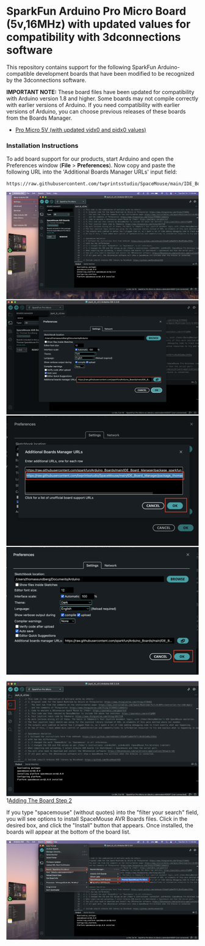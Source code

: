 # SparkFun Arduino Pro Micro Board (5v,16MHz) with updated values for compatibility with 3dconnections software

This repository contains support for the following SparkFun Arduino-compatible development boards that have been modified to be recognized by the 3dconnections software.

**IMPORTANT NOTE:** These board files have been updated for compatibility with Arduino version 1.8 and higher. Some boards may not compile correctly with earlier versions of Arduino. If you need compatibility with earlier versions of Arduino, you can choose previous releases of these boards from the Boards Manager.


- [Pro Micro 5V (with updated vidx0 and pidx0 values)](https://www.sparkfun.com/products/11098)


### Installation Instructions

To add board support for our products, start Arduino and open the Preferences window (**File** > **Preferences**). Now copy and paste the following URL into the 'Additional Boards Manager URLs' input field:

    https://raw.githubusercontent.com/twprintsstudio/SpaceMouse/main/IDE_Board_Manager/package_thomas_spacemouse_index.json


![Adding Link Step 1](AddLink.png)
![Adding Link Step 2](AddLinkPt2.png)
![Adding Link Step 3](AddLinkPt3.png)
![Adding Link Step 4](ExitLink.png)

![Adding The Board Step 1](BoardsManagerPt1.png)
1[Adding The Board Step 2](BoardManager.png)

If you type "spacemouse" (without quotes) into the "filter your search" field, you will see options to install SpaceMouse AVR Boards files. Click in the desired box, and click the "Install" button that appears. Once installed, the boards will appear at the bottom of the board list.

![Selecting Board](BoardSelection.png)
